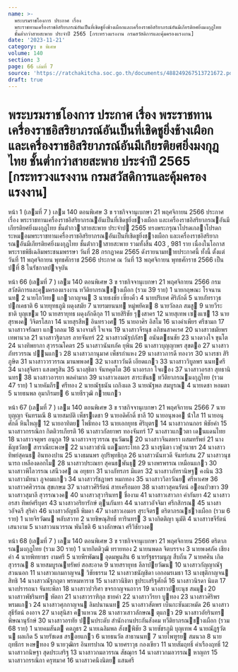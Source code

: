 ```yaml
---
name: >-
  พระบรมราชโองการ ประกาศ เรื่อง
  พระราชทานเครื่องราชอิสริยาภรณ์อันเป็นที่เชิดชูยิ่งช้างเผือกและเครื่องราชอิสริยาภรณ์อันมีเกียรติยศยิ่งมงกุฎไทย
  ชั้นต่ำกว่าสายสะพาย ประจำปี 2565 [กระทรวงแรงงาน กรมสวัสดิการและคุ้มครองแรงงาน]
date: '2023-11-21'
category: ข พิเศษ
volume: 140
section: 3
page: 66 เล่มที่ 7
source: 'https://ratchakitcha.soc.go.th/documents/488249267513721672.pdf'
draft: true
---
```


# พระบรมราชโองการ ประกาศ เรื่อง พระราชทานเครื่องราชอิสริยาภรณ์อันเป็นที่เชิดชูยิ่งช้างเผือกและเครื่องราชอิสริยาภรณ์อันมีเกียรติยศยิ่งมงกุฎไทย ชั้นต่ำกว่าสายสะพาย ประจำปี 2565 [กระทรวงแรงงาน กรมสวัสดิการและคุ้มครองแรงงาน]

หน้า 1 (เลมที่ 7 ) เลม 140 ตอนพิเศษ 3 ข ราชกิจจานุเบกษา 21 พฤศจิกายน 2566 ประกาศ เรื่อง พระราชทานเครื่องราชอิสริยาภรณอันเป็นที่เชิดชูยิ่งชางเผือก และเครื่องราชอิสริยาภรณอันมีเกียรติยศยิ่งมงกุฎไทย ชั้นต่ํากวาสายสะพาย ประจําป 2565 ทรงพระกรุณาโปรดเกลาโปรดกระหมอมพระราชทานเครื่องราชอิสริยาภรณอันเป็นที่เชิดชูยิ่งชางเผือก และเครื่องราชอิสริยาภรณอันมีเกียรติยศยิ่งมงกุฎไทย ชั้นต่ํากวาสายสะพาย รวมทั้งสิ้น 403 , 981 ราย เนื่องในโอกาสพระราชพิธีเฉลิมพระชนมพรรษา วันที่ 28 กรกฎาคม 2565 ดังรายนามทายประกาศนี้ ทั้งนี้ ตั้งแต่วันที่ 11 พฤศจิกายน พุทธศักราช 2566 ประกาศ ณ วันที่ 13 พฤศจิกายน พุทธศักราช 2566 เป็นปที่ 8 ในรัชกาลปจจุบัน

หน้า 66 (เลมที่ 7 ) เลม 140 ตอนพิเศษ 3 ข ราชกิจจานุเบกษา 21 พฤศจิกายน 2566 กรมสวัสดิการและคุมครองแรงงาน ทวีติยาภรณชางเผือก (รวม 39 ราย) 1 นายกฤษณะ โรจนานนท 2 นายโกวิทย แกวกาญจน 3 นายธงชัย เซี่ยงคิ้ว 4 นายปริเยศ ศิริภักดิ์ 5 นายภัทราวุธ ปกเคธาติ 6 นายยุทธภูมิ ผดุงสมัย 7 นายรมยนนท หมู่พยัคฆ 8 นายวัลลภ สมสู 9 นายวีระชาติ บุญเขม 10 นายสรายุทธ ผดุงภักดีกุล 11 นายสิริชัย รุงสาคร 12 นายสุเทพ เซงแซ 13 นายสุรพงค วิจิตรโสภา 14 นายสุรสีห อินทรวงศ 15 นายอาศิร อิสโม 16 นางคําเพียร ศรีชามก 17 นางสาวจรัณยา แกวกลม 18 นางจามรี ใจเจน 19 นางสาวจีรนุช อภิชนสาคเรศ 20 นางสาวชมัยพร เทพานวล 21 นางสาวฐิตาภร ลายจันทร์ 22 นางสาวณัฐปภัสร อนันตธนชัย 23 นางดวงใจ ขุนโต 24 นางทิพยาภา สุวรรณโคตร 25 นางสาวนันทภัค ยุพิน 26 นางสาวบุญญาพร สุขตอ 27 นางสาวภัทรวรรณ ปนแกว 28 นางสาวภานุมาศ เพ็ชรกําแหง 29 นางสาวภารดี ทองวร 30 นางรชา สิริภูษิต 31 นางสาววรวรรณ มานพพงศ 32 นางสาววันดี เอียดแกว 33 นางสาววิบูลพร นนทศรี 34 นางสุจิตรา แสงพรูสิน 35 นางสุธิตา จันทคุตโต 36 นางอรภา ใจผอง 37 นางสาวอรสา สุทธานินทร 38 นางสาวอารยา พลคํามาก 39 นางสาวเอมอร สาระขันธ ทวีติยาภรณมงกุฎไทย (รวม 47 ราย) 1 นายคัมภีร ศรีทอง 2 นายณัฐธนัน เถกิงผล 3 นายณัฐพล สมบูรณ 4 นายเดชา หอมตา 5 นายธนพล อุมาภิรมย 6 นายธีรวุฒิ กายแกว

หน้า 67 (เลมที่ 7 ) เลม 140 ตอนพิเศษ 3 ข ราชกิจจานุเบกษา 21 พฤศจิกายน 2566 7 นายบุญญา จันทรมณี 8 นายสมบัติ เพ็ชรเดชา 9 นายอดิศักดิ์ ชาลี 10 นายอนุพงค น้ําใส 11 นายอนุศักดิ์ หินใหญ 12 นายอาทิตย โพธิ์ทอง 13 นายเอกยุทธ ศิริบุตร 14 นางสาวกนกอร พิชัยคํา 15 นางสาวกรรณิกา กิตติวรเกียรติ 16 นางสาวกัลยาพร ทองจันทร์ 17 นางสาวแกวตา เดนแดนไทย 18 นางสาวจตุพร อนุกูล 19 นางสาวจารุวรรณ ขุนวัฒน 20 นางสาวจินตหรา ผสมทรัพย์ 21 นางชัญชวัลย สาราณียะพงษ 22 นางสาวชํานิ แตมกระโทก 23 นางฐนิตา เวฬุวนาธร 24 นางสาวทิพย์สุคนธ อินทองปาน 25 นางธมนพร อุปริพุทธิกุล 26 นางสาวนันทวดี จันทร์เสน 27 นางสาวนุชนารถ เหลืองดอกไม 28 นางสาวประณยา สุคนธพันธุ 29 นางพรพรรณ เหมือนแกว 30 นางสาวพิไลวรรณ เสนีวงศ ณ อยุธยา 31 นางภัทรภร มีแตร 32 นางสาวภัทรานิษฐ คงนิน 33 นางสาวมัทนา ภูจอมแกว 34 นางสาวรัชฎาพร หมกทอง 35 นางสาววิลาวัณย ศรีหาเศษ 36 นางสาวศศิวรรณ สุขเกษม 37 นางสาวศิริรัตน์ สายเครือมอย 38 นางสาวสุคนรัตน์ ออนบัวขาว 39 นางสาวสุมาลี สุวรรณวงค 40 นางสาวสุวารินทร ชื่องาม 41 นางสาวเสาวภา คํากันยา 42 นางสาวอรสา ทิพย์ศรีบุตร 43 นางสาวอริยารักษ์ ตุนกันทา 44 นางสาวอัจจิมา ศรีกสิกรณ 45 นางสาวอัจฉรี สุริคํา 46 นางสาวอัญชลี พิมดา 47 นางสาวเอมอร สุระจิตร ตริตาภรณชางเผือก (รวม 6 ราย) 1 นายจิรวัฒน พลับสวาท 2 นายชิษณุสิทธิ์ ทารินทร 3 นางกิตติญา นุมัติ 4 นางสาวขจีรัตน์ เสนางาม 5 นางสาวนนวรรณ พันโชติ 6 นางลักษณา ศรีวิชัยวงค

หน้า 68 (เลมที่ 7 ) เลม 140 ตอนพิเศษ 3 ข ราชกิจจานุเบกษา 21 พฤศจิกายน 2566 ตริตาภรณมงกุฎไทย (รวม 30 ราย) 1 นายกิตติวุฒิ ทรายทอง 2 นายนพดล จิตบรรจง 3 นายพงศภัค เชียงคํา 4 นายพิทยาธร งามศรี 5 นายพีรพัฒน อุดมพูนสิน 6 นายรัฐธรรมนูญ สืบถิ่น 7 นายศศิน เกิดสุวรรณ 8 นายสมบูรณทรัพย์ สอสะอาด 9 นายสรายุทธ ลีลาปยวัฒน 10 นางสาวกัญญาณัฐ สวนนอก 11 นางสาวแกมกาญจน วิชัยธรรม 12 นางสาวชนัญชิดา เอกอมรเมธา 13 นางชุติกาญจน สิทธิ 14 นางสาวณัฐกฤตา พรหมหาราช 15 นางสาวนิธิตา ชูประเสริฐศักดิ์ 16 นางสาวนิรดา นิแต 17 นางปรารถนา จันทะพิลา 18 นางสาวปวริศา ขจรกาญจนถาวร 19 นางสาวปยะนุช สมมุง 20 นางสาวพัชรินทร หัตถา 21 นางสาวราฑิกุล ชายคํา 22 นางสาววีรยา บูทอง 23 นางสาวศิริพร พรมแกว 24 นางสาวศุภกาญจน ลิมปนานนท 25 นางสาวสัตพร เบ็นกะซันมะหมัด 26 นางสาวสุธีรัตน์ องอาจ 27 นางสุนิสา คาแหวน 28 นางสาวเสาวลักษณ ตุแกว 29 นางสาวอัยรินทร พิษณานุรักษ์ 30 นางสาวอรทัย ปนประดับ สํานักงานประกันสังคม ทวีติยาภรณชางเผือก (รวม 68 ราย) 1 นายคมสันต คตภูธร 2 นายเฉลิมพล สังขพิชัย 3 นายชัชรภูมิ บุญเทพ 4 นายณัฏฐวัตน ผลเกิด 5 นายรัชเดช สรอยแกว 6 นายธนวัต สาธานนท 7 นายไพฑูรย สมนวล 8 นายฤทธีกร หงษทอง 9 นายวุฒิกร อินทรปาณ 10 นายศราวุธ กองเขียว 11 นายสัมฤทธิ์ คําเรืองฤทธิ์ 12 นางสาวกนิษฐา สุดประเสริฐ 13 นางสาวกมลวรรณ สัชฌุกร 14 นางสาวกมลวรรณ หาญกร 15 นางสาวกรรณิกา ครุฑมาศ 16 นางสาวคนึงนิตย แสนศรี
